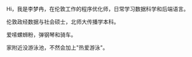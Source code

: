 Hi，我是李梦冉，在伦敦工作的程序优化师，日常学习数据科学和后端语言。

伦敦政经数据与社会硕士，北师大传播学本科。

爱嗦螺蛳粉，弹钢琴和骑车。

家附近没游泳池，不然会加上"热爱游泳"。




<!--
[comment]: <> (##### [我的编程语言可视化 &#40;WIP 🚧&#41;]&#40;https://huangxuan.me/2020/05/05/pl-chart/&#41;)

[comment]: <> (这个图表可视化了我对于各种编程语言的使用经历、兴趣，还附带了一些评语和解释等等。 啊我知道对比编程语言是一件很有争议的事情……自娱自乐一下！不要太较真哦 ;&#41;)


[comment]: <> (##### 演讲与分享)

[comment]: <> (- [Upgrading to Progressive Web Apps][9] · [JSConf CN 上海 2017]&#40;http://2017.jsconf.cn/&#41;)

[comment]: <> (- Building Progressive Web Apps · [CSDI 广州 2017]&#40;http://www.csdisummit.com/&#41;)

[comment]: <> (- The State of Progressive Web App · GDG IO Redux 北京 2017)

[comment]: <> (- 炒冷饭 · PWA 到底是个什么玩意？· Baidu HQ 北京 2017)

[comment]: <> (- [Service Worker 101][5] · GDG DevFest 北京 2016)

[comment]: <> (- [Progressive Web App，复兴序章][4] · [QCon 上海 2016]&#40;http://2016.qconshanghai.com/presentation/3111&#41;)

[comment]: <> (- Progressive Web App 之我见 · GDG IO Redux 北京 2016)

[comment]: <> (- [CSS Still Sucks 2015][2] · 2015)

[comment]: <> (- [JavaScript 模块化七日谈][1] · 2015)

[comment]: <> ([1]: //huangxuan.me/2015/07/09/js-module-7day/)

[comment]: <> ([2]: //huangxuan.me/2015/12/28/css-sucks-2015/)

[comment]: <> ([3]: //huangxuan.me/2016/06/05/pwa-in-my-pov/)

[comment]: <> ([4]: //huangxuan.me/2016/10/20/pwa-qcon2016/)

[comment]: <> ([5]: //huangxuan.me/2016/11/20/sw-101-gdgdf/)

[comment]: <> ([6]: https://yanshuo.io/assets/player/?deck=58ac8598b123db0067292f92 "PWA Rehashing")

[comment]: <> ([7]: https://yanshuo.io/assets/player/?deck=593ad6fbfe88c2006a0a0d6d "The State of PWA")

[comment]: <> ([8]: https://yanshuo.io/assets/player/?deck=594d673d570c357d0698a950 "Building PWA")

[comment]: <> ([9]: //huangxuan.me/jsconfcn2017/)

-->